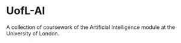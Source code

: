 # UofL-AI
A collection of coursework of the Artificial Intelligence module at the University of London. 
